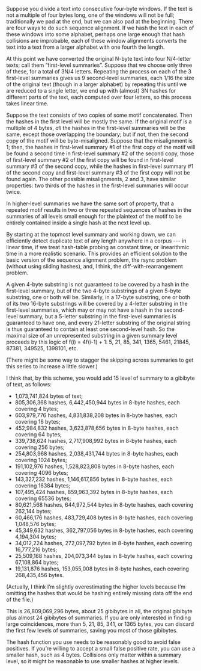 Suppose you divide a text into consecutive four-byte windows.  If the
text is not a multiple of four bytes long, one of the windows will not
be full; traditionally we pad at the end, but we can also pad at the
beginning.  There are four ways to do such sequence alignment.  If we
hash the text in each of these windows into some alphabet, perhaps one
large enough that hash collisions are improbable, each of these window
alignments converts the text into a text from a larger alphabet with
one fourth the length.

At this point we have converted the original N-byte text into four
N/4-letter texts; call them “first-level summaries”.  Suppose that we
choose only three of these, for a total of 3N/4 letters.  Repeating
the process on each of the 3 first-level summaries gives us 9
second-level summaries, each 1/16 the size of the original text
(though in a larger alphabet) by repeating this until we are reduced
to a single letter, we end up with (almost) 3N hashes for different
parts of the text, each computed over four letters, so this process
takes linear time.

Suppose the text consists of two copies of some motif concatenated.
Then the hashes in the first level will be mostly the same.  If the
original motif is a multiple of 4 bytes, *all* the hashes in the
first-level summaries will be the same, except those overlapping the
boundary; but if not, then the second copy of the motif will be
byte-misaligned.  Suppose that the misalignment is 1; then, the hashes
in first-level summary #1 of the first copy of the motif will be found
a second time in first-level summary #2 of the second copy, those of
first-level summary #2 of the first copy will be found in first-level
summary #3 of the second copy, while the hashes in first-level summary
#1 of the second copy and first-level summary #3 of the first copy
will not be found again.  The other possible misalignments, 2 and 3,
have similar properties: two thirds of the hashes in the first-level
summaries will occur twice.

In higher-level summaries we have the same sort of property, that a
repeated motif results in two or three repeated sequences of hashes in
the summaries of all levels small enough for the plaintext of the
motif to be entirely contained inside a single hash at the next level
up.

By starting at the topmost level summary and working down, we can
efficiently detect duplicate text of any length anywhere in a corpus
--- in linear time, if we treat hash-table probing as constant time,
or linearithmic time in a more realistic scenario.  This provides an
efficient solution to the basic version of the sequence alignment
problem, the rsync problem (without using sliding hashes), and, I
think, the diff-with-rearrangement problem.

A given 4-byte substring is not guaranteed to be covered by a hash in
the first-level summary, but of the two 4-byte substrings of a given
5-byte substring, one or both will be.  Similarly, in a 17-byte
substring, one or both of its two 16-byte substrings will be covered
by a 4-letter substring in the first-level summaries, which may or may
not have a hash in the second-level summary, but a 5-letter substring
in the first-level summaries is guaranteed to have one, and every
21-letter substring of the original string is thus guaranteed to
contain at least one second-level hash.  So the maximal size of an
unrepresented substring in a given summary level proceeds by this
logic of f(i) = 4f(i-1) + 1: 5, 21, 85, 341, 1365, 5461, 21845, 87381,
349525, 1398101, etc.

(There might be some way to stagger the skipping across summaries to
get this series to increase a little slower.)

I think that, by this scheme, you would add 15 level of summary to a
gibibyte of text, as follows:

* 1,073,741,824 bytes of text;
* 805,306,368 hashes, 6,442,450,944 bytes in 8-byte hashes, each
  covering 4 bytes;
* 603,979,776 hashes, 4,831,838,208 bytes in 8-byte hashes, each
  covering 16 bytes;
* 452,984,832 hashes, 3,623,878,656 bytes in 8-byte hashes, each
  covering 64 bytes;
* 339,738,624 hashes, 2,717,908,992 bytes in 8-byte hashes, each
  covering 256 bytes;
* 254,803,968 hashes, 2,038,431,744 bytes in 8-byte hashes, each
  covering 1024 bytes;
* 191,102,976 hashes, 1,528,823,808 bytes in 8-byte hashes, each
  covering 4096 bytes;
* 143,327,232 hashes, 1,146,617,856 bytes in 8-byte hashes, each
  covering 16384 bytes;
* 107,495,424 hashes, 859,963,392 bytes in 8-byte hashes, each
  covering 65536 bytes;
* 80,621,568 hashes, 644,972,544 bytes in 8-byte hashes, each covering
  262,144 bytes;
* 60,466,176 hashes, 483,729,408 bytes in 8-byte hashes, each covering
  1,048,576 bytes;
* 45,349,632 hashes, 362,797,056 bytes in 8-byte hashes, each covering
  4,194,304 bytes;
* 34,012,224 hashes, 272,097,792 bytes in 8-byte hashes, each covering
  16,777,216 bytes;
* 25,509,168 hashes, 204,073,344 bytes in 8-byte hashes, each covering
  67,108,864 bytes;
* 19,131,876 hashes, 153,055,008 bytes in 8-byte hashes, each covering
  268,435,456 bytes.

(Actually, I think I’m slightly overestimating the higher levels
because I’m omitting the hashes that would be hashing entirely missing
data off the end of the file.)

This is 26,809,069,296 bytes, about 25 gibibytes in all, the original
gibibyte plus almost 24 gibibytes of summaries.  If you are only
interested in finding large coincidences, more than 5, 21, 85, 341, or
1365 bytes, you can discard the first few levels of summaries, saving
you most of those gibibytes.

The hash function you use needs to be reasonably good to avoid false
positives.  If you’re willing to accept a small false positive rate,
you can use a smaller hash, such as 4 bytes.  Collisions only matter
within a summary level, so it might be reasonable to use smaller
hashes at higher levels.
